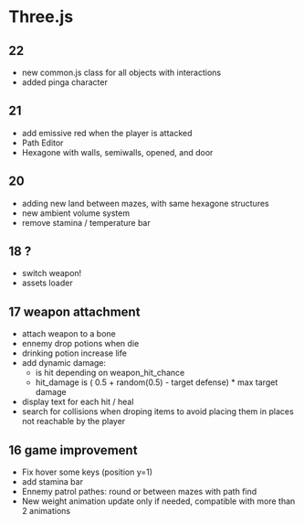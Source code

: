 # Three.js

## 22

- new common.js class for all objects with interactions
- added pinga character

## 21

- add emissive red when the player is attacked
- Path Editor
- Hexagone with walls, semiwalls, opened, and door

## 20
- adding new land between mazes, with same hexagone structures
- new ambient volume system
- remove stamina / temperature bar

## 18 ?
- switch weapon!
- assets loader

## 17 weapon attachment
- attach weapon to a bone
- ennemy drop  potions when die
- drinking potion increase life
- add dynamic damage:
    * is hit depending on weapon_hit_chance
    * hit_damage is ( 0.5 + random(0.5) - target defense) * max target damage
- display text for each hit / heal
- search for collisions when droping items to avoid placing them in places not reachable 
by the player


## 16 game improvement
- Fix hover some keys (position y=1)
- add stamina bar
- Ennemy patrol pathes: round or between mazes with path find
- New weight animation update only if needed, compatible with more than 2 animations 

